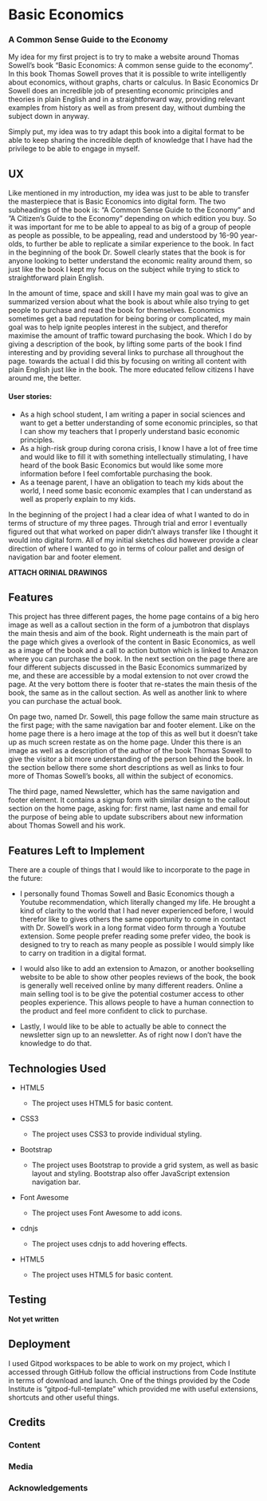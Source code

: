 # Basic Economics #
### A Common Sense Guide to the Economy ###
My idea for my first project is to try to make a website 
around Thomas Sowell’s book “Basic Economics: A common sense guide to the economy”.
 In this book Thomas Sowell proves that it is possible to write intelligently about
  economics, without graphs, charts or calculus. In Basic Economics Dr Sowell does
   an incredible job of presenting economic principles and theories in plain English
    and in a straightforward way, providing relevant examples from history as well
     as from present day, without dumbing the subject down in anyway.

Simply put, my idea was to try adapt this book into a digital format to be able to 
keep sharing the incredible depth of knowledge that I have had the privilege to be 
able to engage in myself. 

## UX ##
Like mentioned in my introduction, my idea was just to be 
able to transfer the masterpiece that is Basic Economics 
into digital form. The two subheadings of the book is:
“A Common Sense Guide to the Economy” and ”A Citizen’s
Guide to the Economy” depending on which edition you buy. 
So it was important for me to be able to appeal to as big 
of a group of people as people as possible, to be appealing,
 read and understood by 16-90 year-olds, to further be 
 able to replicate a similar experience to the book. 
 In fact in the beginning of the book Dr. Sowell clearly 
 states that the book is for anyone looking to better 
 understand the economic reality around them, so just like 
 the book I kept my focus on the subject while trying to 
 stick to straightforward plain English. 

In the amount of time, space and skill I have my main 
goal was to give an summarized version about what the 
book is about while also trying to get people to purchase
and read the book for themselves. Economics sometimes 
get a bad reputation for being boring or complicated, 
my main goal was to help ignite peoples interest in the
subject, and therefor maximise the amount of traffic 
toward purchasing the book. Which I do by giving a 
description of the book, by lifting some parts of the 
book I find interesting and by providing several links
to purchase all throughout the page.  towards the actual
I did this by focusing on writing all content with plain 
English just like in the book. The more educated fellow 
citizens I have around me, the better.

#### User stories: ####
* As a high school student, I am writing a paper in social sciences and want to get a better understanding of some economic principles, so that I can show my teachers that I properly understand basic economic principles.
* As a high-risk group during corona crisis, I know I have a lot of free time and would like to fill it with something intellectually stimulating, I have heard of the book Basic Economics but would like some more information before I feel comfortable purchasing the book. 
* As a teenage parent, I have an obligation to teach my kids about the world, I need some basic economic examples that I can understand as well as properly explain to my kids. 

In the beginning of the project I had a clear idea of what I 
wanted to do in terms of structure of my three pages. Through
trial and error I eventually figured out that what worked on 
paper didn’t always transfer like I thought it would into digital
form. All of my initial sketches did however provide a clear direction
of where I wanted to go in terms of colour pallet and design of 
navigation bar and footer element.

**ATTACH ORINIAL DRAWINGS**

## Features ##

This project has three different pages, the home page contains of
a big hero image as well as a callout section in the form of a 
jumbotron that displays the main thesis and aim of the book. 
Right underneath is the main part of the page which gives a 
overlook of the content in Basic Economics, as well as a image of
the book and a call to action button which is linked to Amazon 
where you can purchase the book. In the next section on the page
there are four different subjects discussed in the Basic Economics 
summarized by me, and these are accessible by a modal extension to 
not over crowd the page. At the very bottom there is footer that 
re-states the main thesis of the book, the same as in the callout section. 
As well as another link to where you can purchase the actual book. 

On page two, named Dr. Sowell, this page follow the same main structure
as the first page; with the same navigation bar and footer element. 
Like on the home page there is a hero image at the top of this as 
well but it doesn’t take up as much screen restate as on the home 
page. Under this there is an image as well as a description of the 
author of the book Thomas Sowell to give the visitor a bit more 
understanding of the person behind the book. In the section bellow
there some short descriptions as well as links to four more of Thomas
Sowell’s books, all within the subject of economics.    

The third page, named Newsletter, which has the same navigation 
and footer element. It contains a signup form with similar design
to the callout section on the home page, asking for: first name,
last name and email for the purpose of being able to update 
subscribers about new information about Thomas Sowell and his work.

## Features Left to Implement ##

There are a couple of things that I would like to incorporate to the page in the future:

* I personally found Thomas Sowell and Basic Economics though a 
Youtube recommendation, which literally changed my life. He brought 
a kind of clarity to the world that I had never experienced before, I would
therefor like to gives others the same opportunity to come in contact with Dr.
Sowell’s work in a long format video form through a Youtube extension. 
Some people prefer reading some prefer video, the book is designed to 
try to reach as many people as possible I would simply like to carry on 
tradition in a digital format.

* I would also like to add an extension to Amazon, or another bookselling 
website to be able to show other peoples reviews of the book, the book 
is generally well received online by many different readers. Online a main 
selling tool is to be give the potential costumer access to other peoples
experience. This allows people to have a human connection to the product
and feel more confident to click to purchase.

* Lastly, I would like to be able to actually be able to connect the 
newsletter sign up to an newsletter. As of right now I don’t have the knowledge
to do that.  

## Technologies Used ##

* HTML5
     * The project uses HTML5 for basic content.

* CSS3
     * The project uses CSS3 to provide individual styling.

* Bootstrap
     * The project uses Bootstrap to provide a grid system, as well as basic layout and styling. Bootstrap also offer JavaScript extension navigation bar.

* Font Awesome
     * The project uses Font Awesome to add icons.

* cdnjs
     * The project uses cdnjs to add hovering effects.

* HTML5
     * The project uses HTML5 for basic content.

## Testing ##

**Not yet written**

## Deployment ##

I used Gitpod workspaces to be able to work on my project, 
which I accessed through GitHub follow the official instructions
from Code Institute in terms of download and launch. One of the things 
provided by the Code Institute is “gitpod-full-template” which provided
me with useful extensions, shortcuts and other useful things.

## Credits ##

### Content ###

### Media ####

### Acknowledgements ###
